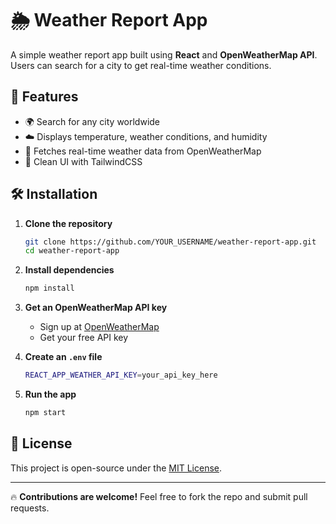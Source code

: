 # 🌦️ Weather Report App

A simple weather report app built using **React** and **OpenWeatherMap API**. Users can search for a city to get real-time weather conditions.

## 🚀 Features
- 🌍 Search for any city worldwide
- ☁️ Displays temperature, weather conditions, and humidity
- 📡 Fetches real-time weather data from OpenWeatherMap
- 🎨 Clean UI with TailwindCSS

## 🛠️ Installation

1. **Clone the repository**  
   ```sh
   git clone https://github.com/YOUR_USERNAME/weather-report-app.git
   cd weather-report-app
   ```

2. **Install dependencies**  
   ```sh
   npm install
   ```

3. **Get an OpenWeatherMap API key**  
   - Sign up at [OpenWeatherMap](https://openweathermap.org/api)  
   - Get your free API key

4. **Create an `.env` file**  
   ```sh
   REACT_APP_WEATHER_API_KEY=your_api_key_here
   ```

5. **Run the app**  
   ```sh
   npm start
   ```

## 📜 License
This project is open-source under the [MIT License](LICENSE).

---

🔥 **Contributions are welcome!** Feel free to fork the repo and submit pull requests.

